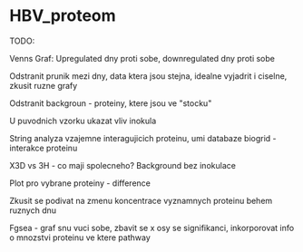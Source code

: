 # HBV_proteom

TODO:

Venns Graf: Upregulated dny proti sobe, downregulated dny proti sobe

Odstranit prunik mezi dny, data ktera jsou stejna, idealne vyjadrit i ciselne, zkusit ruzne grafy

Odstranit backgroun - proteiny, ktere jsou ve "stocku"

U puvodnich vzorku ukazat vliv inokula

String analyza vzajemne interagujicich proteinu, umi databaze biogrid - interakce proteinu

X3D vs 3H - co maji spolecneho? Background bez inokulace

Plot pro vybrane proteiny - difference

Zkusit se podivat na zmenu koncentrace vyznamnych proteinu behem ruznych dnu

Fgsea - graf snu vuci sobe, zbavit se x osy se signifikanci, inkorporovat info o mnozstvi proteinu ve ktere pathway

